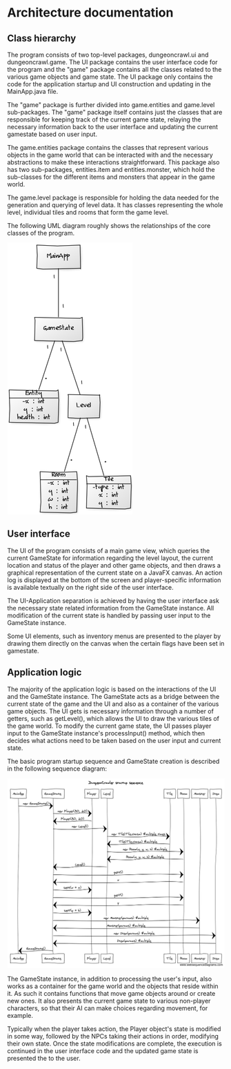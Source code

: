 # Architecture documentation

## Class hierarchy

The program consists of two top-level packages, dungeoncrawl.ui and dungeoncrawl.game. The UI package contains the user interface
code for the program and the "game" package contains all the classes related to the various game objects and game state. The UI
package only contains the code for the application startup and UI construction and updating in the MainApp.java file.

The "game" package is further divided into game.entities and game.level sub-packages. The "game" package itself contains just the
classes that are responsible for keeping track of the current game state, relaying the necessary information back to the
user interface and updating the current gamestate based on user input.

The game.entities package contains the classes that represent various objects in the game world that can be interacted with
and the necessary abstractions to make these interactions straightforward. This package also has two sub-packages,
entities.item and entities.monster, which hold the sub-classes for the different items and monsters that appear in the
game world.

The game.level package is responsible for holding the data needed for the generation and querying of level data. It has
classes representing the whole level, individual tiles and rooms that form the game level.

The following UML diagram roughly shows the relationships of the core classes of the program.

![UML](https://raw.githubusercontent.com/TheSamsai/otm-harjoitustyo/master/documentation/uml-diagram.png)


## User interface

The UI of the program consists of a main game view, which queries the current GameState for information regarding the
level layout, the current location and status of the player and other game objects, and then draws a graphical representation
of the current state on a JavaFX canvas. An action log is displayed at the bottom of the screen and player-specific information
is available textually on the right side of the user interface.

The UI-Application separation is achieved by having the user interface ask the necessary state related information from the
GameState instance. All modification of the current state is handled by passing user input to the GameState instance.

Some UI elements, such as inventory menus are presented to the player by drawing them directly on the canvas when the certain
flags have been set in gamestate.

## Application logic

The majority of the application logic is based on the interactions of the UI and the GameState instance. The GameState acts
as a bridge between the current state of the game and the UI and also as a container of the various game objects. The UI
gets is necessary information through a number of getters, such as getLevel(), which allows the UI to draw the various tiles
of the game world. To modify the current game state, the UI passes player input to the GameState instance's processInput()
method, which then decides what actions need to be taken based on the user input and current state.

The basic program startup sequence and GameState creation is described in the following sequence diagram:

![Startup sequence](https://raw.githubusercontent.com/TheSamsai/otm-harjoitustyo/master/documentation/startup-sequence.png)

The GameState instance, in addition to processing the user's input, also works as a container for the game world and
the objects that reside within it. As such it contains functions that move game objects around or create new ones. It also
presents the current game state to various non-player characters, so that their AI can make choices regarding movement, for
example.

Typically when the player takes action, the Player object's state is modified in some way, followed by the NPCs taking their
actions in order, modifying their own state. Once the state modifications are complete, the execution is continued in the
user interface code and the updated game state is presented the to the user. 
